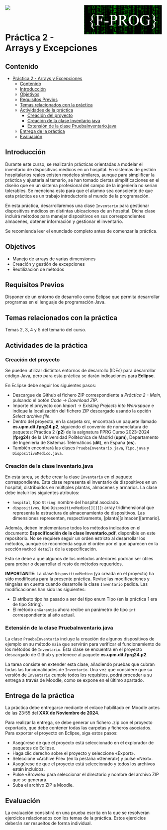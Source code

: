 <img align="left" width="150" style="float: left;" src="https://www.upm.es/sfs/Rectorado/Gabinete%20del%20Rector/Logos/UPM/CEI/LOGOTIPO%20leyenda%20color%20JPG%20p.png">

<img align="right" width="250" style="float: right;" src="logos/LogoMoodleOscuro.png">

<br/><br/>

# Práctica 2 - Arrays y Excepciones

## Contenido

- [Práctica 2 - Arrays y Excepciones](#práctica-2---arrays-y-excepciones)
  - [Contenido](#contenido)
  - [Introducción](#introducción)
  - [Objetivos](#objetivos)
  - [Requisitos Previos](#requisitos-previos)
  - [Temas relacionados con la práctica](#temas-relacionados-con-la-práctica)
  - [Actividades de la práctica](#actividades-de-la-práctica)
    - [Creación del proyecto](#creación-del-proyecto)
    - [Creación de la clase Inventario.java](#creación-de-la-clase-inventariojava)
    - [Extensión de la clase PruebaInventario.java](#extensión-de-la-clase-pruebainventariojava)
  - [Entrega de la práctica](#entrega-de-la-práctica)
  - [Evaluación](#evaluación)

## Introducción

Durante este curso, se realizarán prácticas orientadas a modelar el inventario de dispositivos médicos en un hospital. En sistemas de gestión hospitalarios reales existen modelos similares, aunque para simplificar la práctica y ajustarla al temario, se han tomado ciertas simplificaciones en el diseño que en un sistema profesional del campo de la ingeniería no serían tolerables. Se menciona esto para que el alumno sea consciente de que esta práctica es un trabajo introductorio al mundo de la programación.

En esta práctica, desarrollaremos una clase `Inventario` para gestionar dispositivos médicos en distintas ubicaciones de un hospital. Dicha clase incluirá métodos para manejar dispositivos en sus correspondientes almacenes, obtener información y gestionar el inventario.

Se recomienda leer el enunciado completo antes de comenzar la práctica.

## Objetivos

- Manejo de arrays de varias dimensiones
- Creación y gestión de excepciones
- Reutilización de métodos

## Requisitos Previos

Disponer de un entorno de desarrollo como Eclipse que permita desarrollar programas en el lenguaje de programación Java.

## Temas relacionados con la práctica

Temas 2, 3, 4 y 5 del temario del curso.

## Actividades de la práctica

### Creación del proyecto

Se pueden utilizar distintos entornos de desarrollo (IDEs) para desarrollar código Java, pero para esta práctica se darán indicaciones para **Eclipse**.

En Eclipse debe seguir los siguientes pasos:

- Descargue de Github el fichero ZIP correspondiente a _Práctica 2 - Main_, pulsando el botón _Code -> Download ZIP_.
- Importe el proyecto con _Import -> Existing Projects into Workspace_ e indique la localización del fichero ZIP descargado usando la opción _Select archive file_.
- Dentro del proyecto, en la carpeta _src_, encontrará un paquete llamado **es.upm.dit.fprg24.p2**, siguiendo el convenio de nomenclatura de paquetes: Práctica 2 (**p2**) de la asignatura FPRG Curso 2023-2024 (**fprg24**) de la Universidad Politécnica de Madrid (**upm**), Departamento de Ingeniería de Sistemas Telemáticos (**dit**), en España (**es**).
- También encontrará las clases ``PruebaInventario.java``, ``Tipo.java`` y ``DispositivoMedico.java``.

### Creación de la clase Inventario.java

En esta tarea, se debe crear la clase `Inventario` en el paquete correspondiente. Esta clase representa el inventario de dispositivos en un hospital, distribuidos en múltiples plantas, almacenes y armarios. La clase debe incluir los siguientes atributos:

- `hospital`, tipo `String`: nombre del hospital asociado.
- `dispositivos`, tipo `DispositivoMedico[][][]`: array tridimensional que representa la estructura de almacenamiento de dispositivos. Las dimensiones representan, respectivamente, [planta][almacén][armario].

Además, deben implementarse todos los métodos indicados en el documento **Especificación de la clase Inventario.pdf**, disponible en este repositorio. No se requiere seguir un orden estricto al desarrollar los métodos, aunque se recomienda seguir el orden por el que aparecen en la sección `Method details` de la especificación.

Esto se debe a que algunos de los métodos anteriores podrían ser útiles para probar o desarrollar el resto de métodos requeridos.

**IMPORTANTE**: La clase `DispositivoMedico` (ya creada en el proyecto) ha sido modificada para la presente práctica. Revise las modificaciones y téngalas en cuenta cuando desarrolle la clase `Inventario` pedida. Las
modificaciones han sido las siguientes:

- El atributo tipo ha pasado a ser del tipo enum Tipo (en la práctica 1 era de tipo String).
- El método `enGarantia` ahora recibe un parámetro de tipo `int` correspondiente al año actual.

### Extensión de la clase PruebaInventario.java

La clase `PruebaInventario` incluye la creación de algunos dispositivos de ejemplo en su método `main` que servirán para verificar el funcionamiento de los métodos de `Inventario`. Esta clase se encuentra en el proyecto descargado de Github y pertenece al paquete **es.upm.dit.fprg24.p2**.

La tarea consiste en extender esta clase, añadiendo pruebas que cubran todas las funcionalidades de `Inventario`. Una vez que considere que su versión de `Inventario` cumple todos los requisitos, podrá proceder a su entrega a través de Moodle, como se expone en el último apartado.

## Entrega de la práctica

La práctica debe entregarse mediante el enlace habilitado en Moodle antes de las 23:55 del **XXX de Noviembre de 2024**.

Para realizar la entrega, se debe generar un fichero .zip con el proyecto exportado, que debe contener todas las carpetas y ficheros asociados. Para exportar el proyecto en Eclipse, siga estos pasos:

- Asegúrese de que el proyecto está seleccionado en el explorador de paquetes de Eclipse.
- Haga clic derecho sobre el proyecto y seleccione «Export».
- Seleccione «Archive File» (en la pestaña «General») y pulse «Next».
- Asegúrese de que el proyecto está seleccionado y todos los archivos están incluidos.
- Pulse «Browse» para seleccionar el directorio y nombre del archivo ZIP que se generará.
- Suba el archivo ZIP a Moodle.

## Evaluación

La evaluación consistirá en una prueba escrita en la que se resolverán ejercicios relacionados con los temas de la práctica. Estos ejercicios deberán ser resueltos de forma individual.